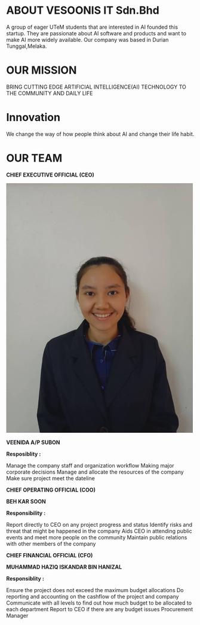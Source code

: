 # ABOUT VESOONIS IT Sdn.Bhd
A group of eager UTeM students that are interested in AI founded this startup. They are passionate about AI software and products and want to make AI more widely available. Our company was based in Durian Tunggal,Melaka.

# OUR MISSION
BRING CUTTING EDGE ARTIFICIAL INTELLIGENCE(AI) TECHNOLOGY TO THE COMMUNITY AND DAILY LIFE

# Innovation
We change the way of how people think about AI and change their life habit.

# OUR TEAM
**CHIEF EXECUTIVE OFFICIAL (CEO)**

<img src="/assets/nieda.jpg" width="500" height="auto" />

**VEENIDA A/P SUBON**

**Resposiblity :**

Manage the company staff and organization workflow
Making major corporate decisions
Manage and allocate the resources of the company
Make sure project meet the dateline

**CHIEF OPERATING OFFICIAL (COO)**



**BEH KAR SOON**

**Responsibility :**

Report directly to CEO on any project progress and status
Identify risks and threat that might be happened in the company
Aids CEO in attending public events and meet more people on the community
Maintain public relations with other members of the company


**CHIEF FINANCIAL OFFICIAL (CFO)**



**MUHAMMAD HAZIQ ISKANDAR BIN HANIZAL**

**Responsiblity :**

Ensure the project does not exceed the maximum budget allocations
Do reporting and accounting on the cashflow of the project and company
Communicate with all levels to find out how much budget to be allocated to each department
Report to CEO if there are any budget issues
Procurement Manager

